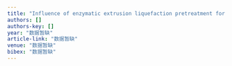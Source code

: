 ```yaml
---
title: "Influence of enzymatic extrusion liquefaction pretreatment for Chinese rice wine on the volatiles generated from extruded rice"
authors: []
authors-key: []
year: "数据暂缺"
article-link: "数据暂缺"
venue: "数据暂缺"
bibex: "数据暂缺"
---
```

